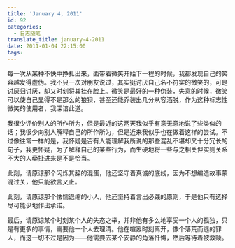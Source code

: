 ```yaml
---
title: 'January 4, 2011'
id: 92
categories:
  - 日志随笔
translate_title: january-4-2011
date: 2011-01-04 22:15:00
tags:
---
```


每一次从某种不快中挣扎出来，面带着微笑开始下一程的时候，我都发现自己的笑容越发得虚伪。我不只一次对朋友说过，其实挺讨厌自己名不符实的微笑的，可是讨厌归讨厌，却又时刻将其挂在脸上。微笑是最好的一种伪装，失意的时候，微笑可以使自己显得不是那么的狼狈，甚至还能乔装出几分从容洒脱，作为这种标志性微笑的使用者，我深谙此道。

我很少评价别人的所作所为，但是最近的这两天我似乎有意无意地说了些类似的话；我很少向别人解释自己的所作所为，但是近来我似乎也在做着这样的尝试。不过像往常一样的是，我怀疑是否有人能理解我所说的那些混乱不堪却又十分冗长的句子，我更怀疑，为了解释自己的某些行为，而生硬地将一些与之相关但实则关系不大的人牵扯进来是不是恰当。

此刻，请原谅那个闪烁其辞的混蛋，他还坚守着真诚的底线，因为不想编造故事蒙混过关，他只能欲言又止。

此刻，请原谅那个怯懦退缩的小人，他还坚持着言出必践的原则，于是他只有选择尽可能少地作出承诺。

最后，请原谅某个时刻某个人的失态之举，并非他有多么地享受一个人的孤独，只是有更多的事情，需要他一个人去理清。他在喧嚣时刻离开，像个落荒而逃的罪人，而这一切不过是因为——他需要去某个安静的角落忏悔，然后等待着被救赎。